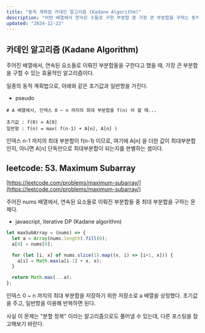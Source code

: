 ```yaml
---
title: "동적 계획법 카데인 알고리즘 (Kadane Algorithm)"
description: "어떤 배열에서 연속된 수들로 구한 부분합 중 가장 큰 부분합을 구하는 동적 계획법 알고리즘인 카데인 알고리즘"
updated: "2024-12-22"
---
```


## 카데인 알고리즘 (Kadane Algorithm)

주어진 배열에서, 연속된 요소들로 이뤄진 부분합들을 구한다고 했을 때, 가장 큰 부분합을 구할 수 있는 효율적인 알고리즘이다.

일종의 동적 계획법으로, 아래와 같은 초기값과 일반항을 가진다.

- pseudo
```pseudo
# A 배열에서, 인덱스 0 ~ n 까지의 최대 부분합을 f(n) 라 할 때...

초기값 : f(0) = A[0]
일반항 : f(n) = max( f(n-1) + A[n], A[n] )
```

인덱스 n-1 까지의 최대 부분합이 f(n-1) 이므로, 여기에 A[n] 을 더한 값이 최대부분합인지, 아니면 A[n] 단독만으로 최대부분합이 되는지를 판별하는 셈이다.

## leetcode: 53. Maximum Subarray

[https://leetcode.com/problems/maximum-subarray/](https://leetcode.com/problems/maximum-subarray/)

주어진 nums 배열에서, 연속된 요소들로 이뤄진 부분합들 중 최대 부분합을 구하는 문제다.

- javascript, iterative DP (Kadane algorithm)
```js
let maxSubArray = (nums) => {
  let a = Array(nums.length).fill(0);
  a[0] = nums[0];

  for (let [i, x] of nums.slice(1).map((x, i) => [i+1, x])) {
    a[i] = Math.max(a[i-1] + x, x);
  }

  return Math.max(...a);
};
```

인덱스 0 ~ n 까지의 최대 부분합을 저장하기 위한 저장소로 a 배열을 상정했다. 초기값을 주고, 일반항을 이용해 반복하면 된다.

사실 이 문제는 "분할 정복" 이라는 알고리즘으로도 풀어낼 수 있는데, 다른 포스팅을 참고해보기 바란다.